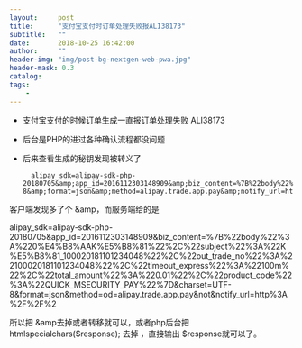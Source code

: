 ```yaml
---
layout:     post
title:      "支付宝支付时订单处理失败报ALI38173"
subtitle:   ""
date:       2018-10-25 16:42:00
author:     ""
header-img: "img/post-bg-nextgen-web-pwa.jpg"
header-mask: 0.3
catalog:
tags:
    -
---
```


- 支付宝支付的时候订单生成一直报订单处理失败 ALI38173
- 后台是PHP的进过各种确认流程都没问题
- 后来查看生成的秘钥发现被转义了

		alipay_sdk=alipay-sdk-php-20180705&amp;app_id=2016112303148909&amp;biz_content=%7B%22body%22%3A%224%E4%B8%AAK%E5%B8%81%22%2C%22subject%22%3A%22K%E5%B8%81_100020181101555427%22%2C%22out_trade_no%22%3A%22100020181101555427%22%2C%22timeout_express%22%3A%22100m%22%2C%22total_amount%22%3A%220.01%22%2C%22product_code%22%3A%22QUICK_MSECURITY_PAY%22%7D&amp;charset=UTF-8&amp;format=json&amp;method=alipay.trade.app.pay&amp;notify_url=http%3A%2F%2


客户端发现多了个 &amp，而服务端给的是


alipay_sdk=alipay-sdk-php-20180705&app_id=2016112303148909&biz_content=%7B%22body%22%3A%220%E4%B8%AAK%E5%B8%81%22%2C%22subject%22%3A%22K%E5%B8%81_100020181101234048%22%2C%22out_trade_no%22%3A%22100020181101234048%22%2C%22timeout_express%22%3A%22100m%22%2C%22total_amount%22%3A%220.01%22%2C%22product_code%22%3A%22QUICK_MSECURITY_PAY%22%7D&charset=UTF-8&format=json&method=od=alipay.trade.app.pay&not&notify_url=http%3A%2F%2F%2


所以把 &amp去掉或者转移就可以，或者php后台把htmlspecialchars($response);  去掉 ，直接输出 $response就可以了。

